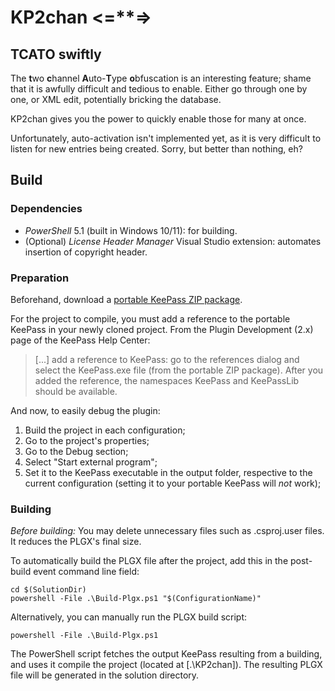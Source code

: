 # KP2chan <\=**=\>

## TCATO swiftly

The **t**wo **c**hannel **A**uto-**T**ype **o**bfuscation is an interesting
feature; shame that it is awfully difficult and tedious to enable. Either go
through one by one, or XML edit, potentially bricking the database.

KP2chan gives you the power to quickly enable those for many at once.

Unfortunately, auto-activation isn't implemented yet, as it is very difficult to
listen for new entries being created. Sorry, but better than nothing, eh?

## Build

### Dependencies

- *PowerShell* 5.1 (built in Windows 10/11):
for building.
- (Optional) *License Header Manager* Visual Studio extension:
automates insertion of copyright header.

### Preparation

Beforehand, download a [portable KeePass ZIP package](https://keepass.info/download.html).

For the project to compile, you must add a reference to the portable KeePass in
your newly cloned project. From the Plugin Development (2.x) page of the KeePass
Help Center:

> [...] add a reference to KeePass: go to the references dialog and select the
> KeePass.exe file (from the portable ZIP package). After you added the
> reference, the namespaces KeePass and KeePassLib should be available.

And now, to easily debug the plugin:

  1. Build the project in each configuration;
  2. Go to the project's properties;
  3. Go to the Debug section;
  4. Select "Start external program";
  5. Set it to the KeePass executable in the output folder, respective to the
  current configuration (setting it to your portable KeePass will *not* work);

### Building

*Before building:* You may delete unnecessary files such as .csproj.user files.
It reduces the PLGX's final size.

To automatically build the PLGX file after the project, add this in the
post-build event command line field:
```Batchfile
cd $(SolutionDir)
powershell -File .\Build-Plgx.ps1 "$(ConfigurationName)"
```

Alternatively, you can manually run the PLGX build script:

```Batchfile
powershell -File .\Build-Plgx.ps1
```

The PowerShell script fetches the output KeePass resulting from a building, and
uses it compile the project (located at [.\KP2chan]). The resulting PLGX file
will be generated in the solution directory.
